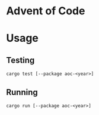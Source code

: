 # Advent of Code

# Usage

## Testing

`cargo test [--package aoc-<year>]`

## Running

`cargo run [--package aoc-<year>]`

